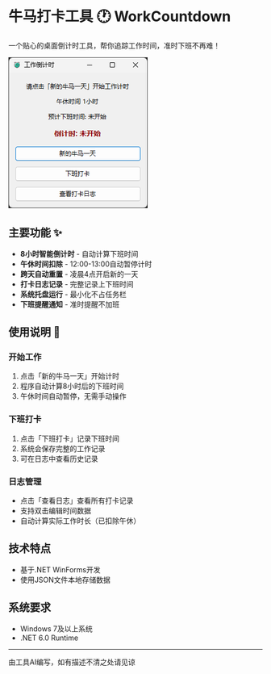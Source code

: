 



# 牛马打卡工具 🕐 WorkCountdown

一个贴心的桌面倒计时工具，帮你追踪工作时间，准时下班不再难！

![alt text](image.png)

## 主要功能 ✨

- **8小时智能倒计时** - 自动计算下班时间
- **午休时间扣除** - 12:00-13:00自动暂停计时
- **跨天自动重置** - 凌晨4点开启新的一天
- **打卡日志记录** - 完整记录上下班时间
- **系统托盘运行** - 最小化不占任务栏
- **下班提醒通知** - 准时提醒不加班

## 使用说明 📖

### 开始工作
1. 点击「新的牛马一天」开始计时
2. 程序自动计算8小时后的下班时间
3. 午休时间自动暂停，无需手动操作

### 下班打卡
1. 点击「下班打卡」记录下班时间
2. 系统会保存完整的工作记录
3. 可在日志中查看历史记录

### 日志管理
- 点击「查看日志」查看所有打卡记录
- 支持双击编辑时间数据
- 自动计算实际工作时长（已扣除午休）

## 技术特点 

- 基于.NET WinForms开发
- 使用JSON文件本地存储数据

## 系统要求 

- Windows 7及以上系统
- .NET 6.0 Runtime

---

由工具AI编写，如有描述不清之处请见谅 